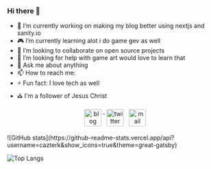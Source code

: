 ### Hi there 👋

- 🔭 I’m currently working on making my blog better using nextjs and sanity.io
- 🎮 I’m currently learning alot i do game gev as well 
- 👯 I’m looking to collaborate on open source projects
- 🤔 I’m looking for help with game art would love to learn that
- 💬 Ask me about anything
- 📫 How to reach me: 
- ⚡ Fun fact: I love tech as well
- ⛪ I'm a follower of Jesus Christ 

<p align="center">
 <a target="_blank" href="http://terklog.com/"  rel="noopener noreferrer"> <img src="https://cdn.jsdelivr.net/npm/simple-icons@v3/icons/blogger.svg" alt="blog" height="40" style="vertical-align:top; margin:4px"> </a>
 <a href="https://twitter.com/cazterk" target="_blank" rel="noopener noreferrer"> <img src="https://cdn.jsdelivr.net/npm/simple-icons@v3/icons/twitter.svg" alt="twitter" height="40" style="vertical-align:top; margin:4px"></a>
 <a href="mailto:zcephas2@gmail.com"> <img src="https://cdn.jsdelivr.net/npm/simple-icons@v3/icons/gmail.svg" alt="mail" height="40" style="vertical-align:top; margin:4px"></a>
</p>
![GitHub stats](https://github-readme-stats.vercel.app/api?username=cazterk&show_icons=true&theme=great-gatsby)

![Top Langs](https://github-readme-stats.vercel.app/api/top-langs/?username=cazterk&theme=great-gatsby)
